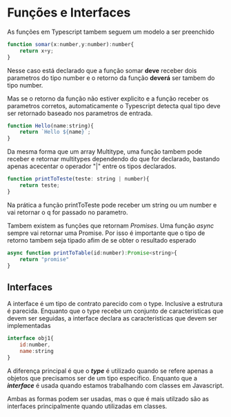 # Funções e Interfaces

As funções em Typescript tambem seguem um modelo a ser preenchido

```js
function somar(x:number,y:number):number{
    return x+y;
}
```

Nesse caso está declarado que a função somar **deve** receber dois parametros do tipo number e o retorno da função **deverá** ser tambem do tipo number.

Mas se o retorno da função não estiver explicito e a função receber os parametros corretos, automaticamente o Typescript detecta qual tipo deve ser retornado baseado nos parametros de entrada.

```js
function Hello(name:string){
    return `Hello ${name}`;
}
```

Da mesma forma que um array Multitype, uma função tambem pode receber e retornar multitypes dependendo do que for declarado, bastando apenas acecentar o operador "|" entre os tipos declarados.

```js
function printToTeste(teste: string | number){
    return teste;
}
```

Na prática a função printToTeste pode receber um string ou um number e vai retornar o q for passado no parametro.

Tambem existem as funções que retornam *Promises*. Uma função *async* sempre vai retornar uma Promise. Por isso é importante que o tipo de retorno tambem seja tipado afim de se obter o resultado esperado

```js
async function printToTable(id:number):Promise<string>{
    return "promise"
}
```

## Interfaces

A interface é um tipo de contrato parecido com o type. Inclusive a estrutura é parecida. Enquanto que o type recebe um conjunto de caracteristicas que devem ser seguidas, a interface declara as caracteristicas que devem ser implementadas

```js
interface obj1{
    id:number,
    name:string
}
```

A diferença principal é que o ***type*** é utilizado quando se refere apenas a objetos que precisamos ser de um tipo especifico. Enquanto que a ***interface*** é usada quando estamos trabalhando com classes em Javascript.

Ambas as formas podem ser usadas, mas o que é mais utilzado são as interfaces principalmente quando utilizadas em classes.
